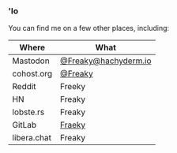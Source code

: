 ### 'lo

You can find me on a few other places, including:

|Where|What|
|-|-|
|Mastodon|<a rel="me" href="@Freaky@hachyderm.io">@Freaky@hachyderm.io</a>|
|cohost.org|[@Freaky](https://cohost.org/Freaky)|
|Reddit|Freeky|
|HN|Freaky|
|lobste.rs|Freaky|
|GitLab|[Fraeky](https://gitlab.com/Fraeky)|
|libera.chat|Freaky|

